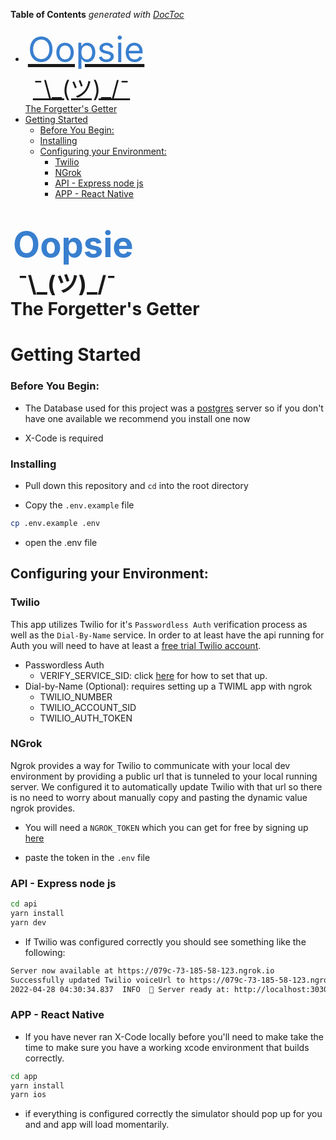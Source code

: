 <!-- START doctoc generated TOC please keep comment here to allow auto update -->
<!-- DON'T EDIT THIS SECTION, INSTEAD RE-RUN doctoc TO UPDATE -->
**Table of Contents**  *generated with [DocToc](https://github.com/thlorenz/doctoc)*

- [<div style="font-size: 56px; color: #387FCF; margin-left: 4px"> Oopsie </div><div style=" font-size: 36px; margin-left: 12px">¯\\\_(ツ)_/¯</div><div>The Forgetter's Getter</div>](#div-stylefont-size-56px-color-387fcf-margin-left-4px-oopsie-divdiv-style-font-size-36px-margin-left-12px_ツ_divdivthe-forgetters-getterdiv)
- [Getting Started](#getting-started)
    - [Before You Begin:](#before-you-begin)
    - [Installing](#installing)
  - [Configuring your Environment:](#configuring-your-environment)
    - [Twilio](#twilio)
    - [NGrok](#ngrok)
    - [API - Express node js](#api---express-node-js)
    - [APP - React Native](#app---react-native)

<!-- END doctoc generated TOC please keep comment here to allow auto update -->

#  <div style="font-size: 56px; color: #387FCF; margin-left: 4px"> Oopsie </div><div style=" font-size: 36px; margin-left: 12px">¯\\\_(ツ)_/¯</div><div>The Forgetter's Getter</div>

# Getting Started

### Before You Begin:

- The Database used for this project was a [postgres](https://www.postgresql.org/docs/current/tutorial-install.html) server so if you don't have one available we recommend you install one now

- X-Code is required

### Installing

- Pull down this repository and `cd` into the root directory

- Copy the `.env.example` file

```bash
cp .env.example .env
```

- open the .env file

## Configuring your Environment:

### Twilio

This app utilizes Twilio for it's `Passwordless Auth` verification process as well as the `Dial-By-Name` service.  In order to at least have the api running for Auth you will need to have at least a [free trial Twilio account](https://www.twilio.com/try-twilio).
  - Passwordless Auth
    - VERIFY_SERVICE_SID: click [here](https://www.twilio.com/docs/verify/quickstarts/node-express) for how to set that up.
  - Dial-by-Name (Optional): requires setting up a TWIML app with ngrok
    - TWILIO_NUMBER
    - TWILIO_ACCOUNT_SID
    - TWILIO_AUTH_TOKEN

### NGrok

Ngrok provides a way for Twilio to communicate with your local dev environment by providing a public url that is tunneled to your local running server.  We configured it to automatically update Twilio with that url so there is no need to worry about manually copy and pasting the dynamic value ngrok provides.

- You will need a `NGROK_TOKEN` which you can get for free by signing up [here](https://dashboard.ngrok.com/get-started/setup)

- paste the token in the `.env` file

### API - Express node js

```bash
cd api
yarn install
yarn dev
```

- If Twilio was configured correctly you should see something like the following:

```bash
Server now available at https://079c-73-185-58-123.ngrok.io
Successfully updated Twilio voiceUrl to https://079c-73-185-58-123.ngrok.io/api/voice/gather
2022-04-28 04:30:34.837  INFO  🚀 Server ready at: http://localhost:3030
```

### APP - React Native

- If you have never ran X-Code locally before you'll need to make take the time to make sure you have a working xcode environment that builds correctly.

```bash
cd app
yarn install
yarn ios
```

- if everything is configured correctly the simulator should pop up for you and and app will load momentarily.
